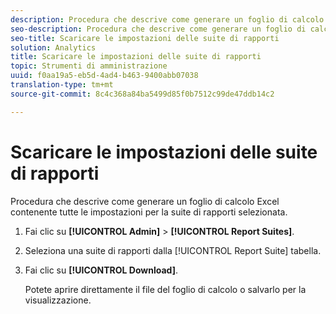 ```yaml
---
description: Procedura che descrive come generare un foglio di calcolo Excel contenente tutte le impostazioni per la suite di rapporti selezionata.
seo-description: Procedura che descrive come generare un foglio di calcolo Excel contenente tutte le impostazioni per la suite di rapporti selezionata.
seo-title: Scaricare le impostazioni delle suite di rapporti
solution: Analytics
title: Scaricare le impostazioni delle suite di rapporti
topic: Strumenti di amministrazione
uuid: f0aa19a5-eb5d-4ad4-b463-9400abb07038
translation-type: tm+mt
source-git-commit: 8c4c368a84ba5499d85f0b7512c99de47ddb14c2

---
```



# Scaricare le impostazioni delle suite di rapporti

Procedura che descrive come generare un foglio di calcolo Excel contenente tutte le impostazioni per la suite di rapporti selezionata.

1. Fai clic su **[!UICONTROL Admin]** &gt; **[!UICONTROL Report Suites]**.
1. Seleziona una suite di rapporti dalla [!UICONTROL Report Suite] tabella.
1. Fai clic su **[!UICONTROL Download]**.

   Potete aprire direttamente il file del foglio di calcolo o salvarlo per la visualizzazione.

